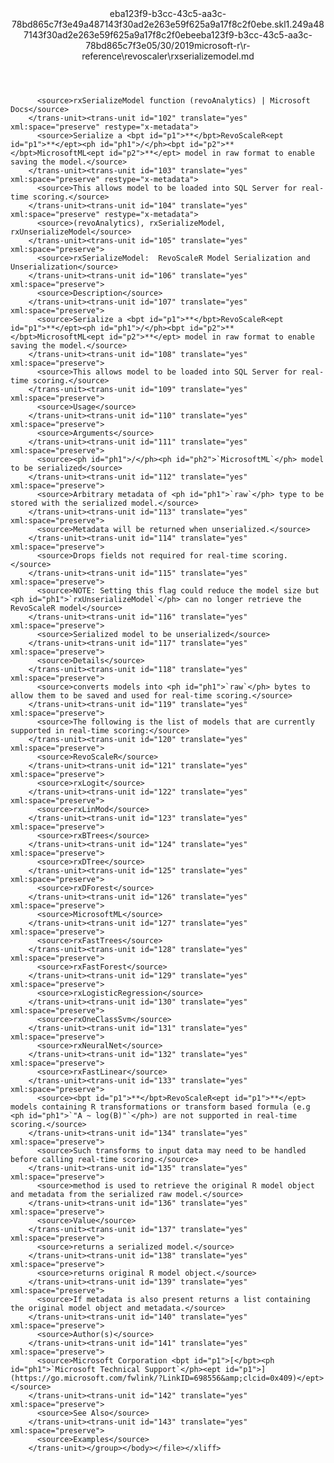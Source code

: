 <?xml version="1.0"?><xliff version="1.2" xmlns="urn:oasis:names:tc:xliff:document:1.2" xmlns:xsi="http://www.w3.org/2001/XMLSchema-instance" xsi:schemaLocation="urn:oasis:names:tc:xliff:document:1.2 xliff-core-1.2-transitional.xsd"><file datatype="xml" original="rxserializemodel.md" source-language="en-US" target-language="en-US"><header><tool tool-id="mdxliff" tool-name="mdxliff" tool-version="1.0-8ab897d" tool-company="Microsoft" /><xliffext:skl_file_name xmlns:xliffext="urn:microsoft:content:schema:xliffextensions">eba123f9-b3cc-43c5-aa3c-78bd865c7f3e49a487143f30ad2e263e59f625a9a17f8c2f0ebe.skl</xliffext:skl_file_name><xliffext:version xmlns:xliffext="urn:microsoft:content:schema:xliffextensions">1.2</xliffext:version><xliffext:ms.openlocfilehash xmlns:xliffext="urn:microsoft:content:schema:xliffextensions">49a487143f30ad2e263e59f625a9a17f8c2f0ebe</xliffext:ms.openlocfilehash><xliffext:ms.sourcegitcommit xmlns:xliffext="urn:microsoft:content:schema:xliffextensions">eba123f9-b3cc-43c5-aa3c-78bd865c7f3e</xliffext:ms.sourcegitcommit><xliffext:ms.lasthandoff xmlns:xliffext="urn:microsoft:content:schema:xliffextensions">05/30/2019</xliffext:ms.lasthandoff><xliffext:ms.openlocfilepath xmlns:xliffext="urn:microsoft:content:schema:xliffextensions">microsoft-r\r-reference\revoscaler\rxserializemodel.md</xliffext:ms.openlocfilepath></header><body><group id="content" extype="content"><trans-unit id="101" translate="yes" xml:space="preserve" restype="x-metadata">
          <source>rxSerializeModel function (revoAnalytics) | Microsoft Docs</source>
        </trans-unit><trans-unit id="102" translate="yes" xml:space="preserve" restype="x-metadata">
          <source>Serialize a <bpt id="p1">**</bpt>RevoScaleR<ept id="p1">**</ept><ph id="ph1">/</ph><bpt id="p2">**</bpt>MicrosoftML<ept id="p2">**</ept> model in raw format to enable saving the model.</source>
        </trans-unit><trans-unit id="103" translate="yes" xml:space="preserve" restype="x-metadata">
          <source>This allows model to be loaded into SQL Server for real-time scoring.</source>
        </trans-unit><trans-unit id="104" translate="yes" xml:space="preserve" restype="x-metadata">
          <source>(revoAnalytics), rxSerializeModel, rxUnserializeModel</source>
        </trans-unit><trans-unit id="105" translate="yes" xml:space="preserve">
          <source>rxSerializeModel:  RevoScaleR Model Serialization and Unserialization</source>
        </trans-unit><trans-unit id="106" translate="yes" xml:space="preserve">
          <source>Description</source>
        </trans-unit><trans-unit id="107" translate="yes" xml:space="preserve">
          <source>Serialize a <bpt id="p1">**</bpt>RevoScaleR<ept id="p1">**</ept><ph id="ph1">/</ph><bpt id="p2">**</bpt>MicrosoftML<ept id="p2">**</ept> model in raw format to enable saving the model.</source>
        </trans-unit><trans-unit id="108" translate="yes" xml:space="preserve">
          <source>This allows model to be loaded into SQL Server for real-time scoring.</source>
        </trans-unit><trans-unit id="109" translate="yes" xml:space="preserve">
          <source>Usage</source>
        </trans-unit><trans-unit id="110" translate="yes" xml:space="preserve">
          <source>Arguments</source>
        </trans-unit><trans-unit id="111" translate="yes" xml:space="preserve">
          <source><ph id="ph1">/</ph><ph id="ph2">`MicrosoftML`</ph> model to be serialized</source>
        </trans-unit><trans-unit id="112" translate="yes" xml:space="preserve">
          <source>Arbitrary metadata of <ph id="ph1">`raw`</ph> type to be stored with the serialized model.</source>
        </trans-unit><trans-unit id="113" translate="yes" xml:space="preserve">
          <source>Metadata will be returned when unserialized.</source>
        </trans-unit><trans-unit id="114" translate="yes" xml:space="preserve">
          <source>Drops fields not required for real-time scoring.</source>
        </trans-unit><trans-unit id="115" translate="yes" xml:space="preserve">
          <source>NOTE: Setting this flag could reduce the model size but <ph id="ph1">`rxUnserializeModel`</ph> can no longer retrieve the RevoScaleR model</source>
        </trans-unit><trans-unit id="116" translate="yes" xml:space="preserve">
          <source>Serialized model to be unserialized</source>
        </trans-unit><trans-unit id="117" translate="yes" xml:space="preserve">
          <source>Details</source>
        </trans-unit><trans-unit id="118" translate="yes" xml:space="preserve">
          <source>converts models into <ph id="ph1">`raw`</ph> bytes to allow them to be saved and used for real-time scoring.</source>
        </trans-unit><trans-unit id="119" translate="yes" xml:space="preserve">
          <source>The following is the list of models that are currently supported in real-time scoring:</source>
        </trans-unit><trans-unit id="120" translate="yes" xml:space="preserve">
          <source>RevoScaleR</source>
        </trans-unit><trans-unit id="121" translate="yes" xml:space="preserve">
          <source>rxLogit</source>
        </trans-unit><trans-unit id="122" translate="yes" xml:space="preserve">
          <source>rxLinMod</source>
        </trans-unit><trans-unit id="123" translate="yes" xml:space="preserve">
          <source>rxBTrees</source>
        </trans-unit><trans-unit id="124" translate="yes" xml:space="preserve">
          <source>rxDTree</source>
        </trans-unit><trans-unit id="125" translate="yes" xml:space="preserve">
          <source>rxDForest</source>
        </trans-unit><trans-unit id="126" translate="yes" xml:space="preserve">
          <source>MicrosoftML</source>
        </trans-unit><trans-unit id="127" translate="yes" xml:space="preserve">
          <source>rxFastTrees</source>
        </trans-unit><trans-unit id="128" translate="yes" xml:space="preserve">
          <source>rxFastForest</source>
        </trans-unit><trans-unit id="129" translate="yes" xml:space="preserve">
          <source>rxLogisticRegression</source>
        </trans-unit><trans-unit id="130" translate="yes" xml:space="preserve">
          <source>rxOneClassSvm</source>
        </trans-unit><trans-unit id="131" translate="yes" xml:space="preserve">
          <source>rxNeuralNet</source>
        </trans-unit><trans-unit id="132" translate="yes" xml:space="preserve">
          <source>rxFastLinear</source>
        </trans-unit><trans-unit id="133" translate="yes" xml:space="preserve">
          <source><bpt id="p1">**</bpt>RevoScaleR<ept id="p1">**</ept> models containing R transformations or transform based formula (e.g <ph id="ph1">`"A ~ log(B)"`</ph>) are not supported in real-time scoring.</source>
        </trans-unit><trans-unit id="134" translate="yes" xml:space="preserve">
          <source>Such transforms to input data may need to be handled before calling real-time scoring.</source>
        </trans-unit><trans-unit id="135" translate="yes" xml:space="preserve">
          <source>method is used to retrieve the original R model object and metadata from the serialized raw model.</source>
        </trans-unit><trans-unit id="136" translate="yes" xml:space="preserve">
          <source>Value</source>
        </trans-unit><trans-unit id="137" translate="yes" xml:space="preserve">
          <source>returns a serialized model.</source>
        </trans-unit><trans-unit id="138" translate="yes" xml:space="preserve">
          <source>returns original R model object.</source>
        </trans-unit><trans-unit id="139" translate="yes" xml:space="preserve">
          <source>If metadata is also present returns a list containing the original model object and metadata.</source>
        </trans-unit><trans-unit id="140" translate="yes" xml:space="preserve">
          <source>Author(s)</source>
        </trans-unit><trans-unit id="141" translate="yes" xml:space="preserve">
          <source>Microsoft Corporation <bpt id="p1">[</bpt><ph id="ph1">`Microsoft Technical Support`</ph><ept id="p1">](https://go.microsoft.com/fwlink/?LinkID=698556&amp;clcid=0x409)</ept></source>
        </trans-unit><trans-unit id="142" translate="yes" xml:space="preserve">
          <source>See Also</source>
        </trans-unit><trans-unit id="143" translate="yes" xml:space="preserve">
          <source>Examples</source>
        </trans-unit></group></body></file></xliff>